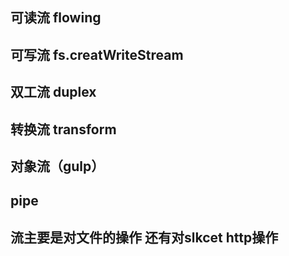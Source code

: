 ## 可读流  flowing
## 可写流  fs.creatWriteStream
## 双工流 duplex
## 转换流 transform
## 对象流（gulp）
## pipe

## 流主要是对文件的操作   还有对slkcet http操作